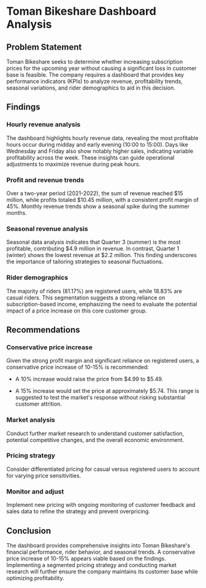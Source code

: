 # Toman Bikeshare Dashboard Analysis

## Problem Statement 

Toman Bikeshare seeks to determine whether increasing subscription prices for the upcoming year without causing a significant loss in customer base is feasible. The company requires a dashboard that provides key performance indicators (KPIs) to analyze revenue, profitability trends, seasonal variations, and rider demographics to aid in this decision. 

## Findings 
### Hourly revenue analysis 
The dashboard highlights hourly revenue data, revealing the most profitable hours occur during midday and early evening (10:00 to 15:00). Days like Wednesday and Friday also show notably higher sales, indicating variable profitability across the week. These insights can guide operational adjustments to maximize revenue during peak hours.

### Profit and revenue trends 
Over a two-year period (2021-2022), the sum of revenue reached $15 million, while profits totaled $10.45 million, with a consistent profit margin of 45%. Monthly revenue trends show a seasonal spike during the summer months.

### Seasonal revenue analysis 
Seasonal data analysis indicates that Quarter 3 (summer) is the most profitable, contributing $4.9 million in revenue. In contrast, Quarter 1 (winter) shows the lowest revenue at $2.2 million. This finding underscores the importance of tailoring strategies to seasonal fluctuations.

### Rider demographics
The majority of riders (81.17%) are registered users, while 18.83% are casual riders. This segmentation suggests a strong reliance on subscription-based income, emphasizing the need to evaluate the potential impact of a price increase on this core customer group.

## Recommendations

### Conservative price increase 
Given the strong profit margin and significant reliance on registered users, a conservative price increase of 10-15% is recommended:

- A 10% increase would raise the price from $4.99 to $5.49.

- A 15% increase would set the price at approximately $5.74.
This range is suggested to test the market's response without risking substantial customer attrition.

### Market analysis  
Conduct further market research to understand customer satisfaction, potential competitive changes, and the overall economic environment. 
 
### Pricing strategy 
Consider differentiated pricing for casual versus registered users to account for varying price sensitivities.

### Monitor and adjust 
Implement new pricing with ongoing monitoring of customer feedback and sales data to refine the strategy and prevent overpricing.

## Conclusion 
The dashboard provides comprehensive insights into Toman Bikeshare's financial performance, rider behavior, and seasonal trends. A conservative price increase of 10-15% appears viable based on the findings. Implementing a segmented pricing strategy and conducting market research will further ensure the company maintains its customer base while optimizing profitability. 







